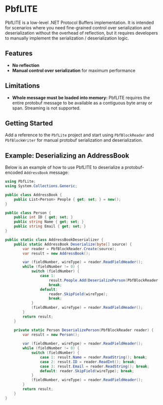 
# PbfLITE

PbfLITE is a low-level .NET Protocol Buffers implementation. It is intended for scenarios where you need fine-grained control over serialization and deserialization without the overhead of reflection, but it requires developers to manually implement the serialization / deserialization logic.

## Features

- **No reflection**
- **Manual control over serialization** for maximum performance


## Limitations

- **Whole message must be loaded into memory:** PbfLITE requires the entire protobuf message to be available as a contiguous byte array or span. Streaming is not supported.

## Getting Started

Add a reference to the `PbfLite` project and start using `PbfBlockReader` and `PbfBlockWriter` for manual protobuf serialization and deserialization.

## Example: Deserializing an AddressBook

Below is an example of how to use PbfLITE to deserialize a protobuf-encoded `AddressBook` message:

```csharp
using PbfLite;
using System.Collections.Generic;

public class AddressBook {
	public List<Person> People { get; set; } = new();
}

public class Person {
	public int ID { get; set; }
	public string Name { get; set; }
	public string Email { get; set; }
}

public static class AddressBookDeserializer {
	public static AddressBook Deserialize(byte[] source) {
		var reader = PbfBlockReader.Create(source);
		var result = new AddressBook();

		var (fieldNumber, wireType) = reader.ReadFieldHeader();
		while (fieldNumber != 0) {
			switch (fieldNumber) {
				case 1:
					result.People.Add(DeserializePerson(PbfBlockReader.Create(reader.ReadLengthPrefixedBytes())));
					break;
				default:
					reader.SkipField(wireType);
					break;
			}
			(fieldNumber, wireType) = reader.ReadFieldHeader();
		}
		return result;
	}

	private static Person DeserializePerson(PbfBlockReader reader) {
		var result = new Person();
        
		var (fieldNumber, wireType) = reader.ReadFieldHeader();
		while (fieldNumber != 0) {
			switch (fieldNumber) {
				case 1: result.Name = reader.ReadString(); break;
				case 2: result.ID = reader.ReadInt(); break;
				case 3: result.Email = reader.ReadString(); break;
				default: reader.SkipField(wireType); break;
			}
			(fieldNumber, wireType) = reader.ReadFieldHeader();
		}
		return result;
	}
}
```
